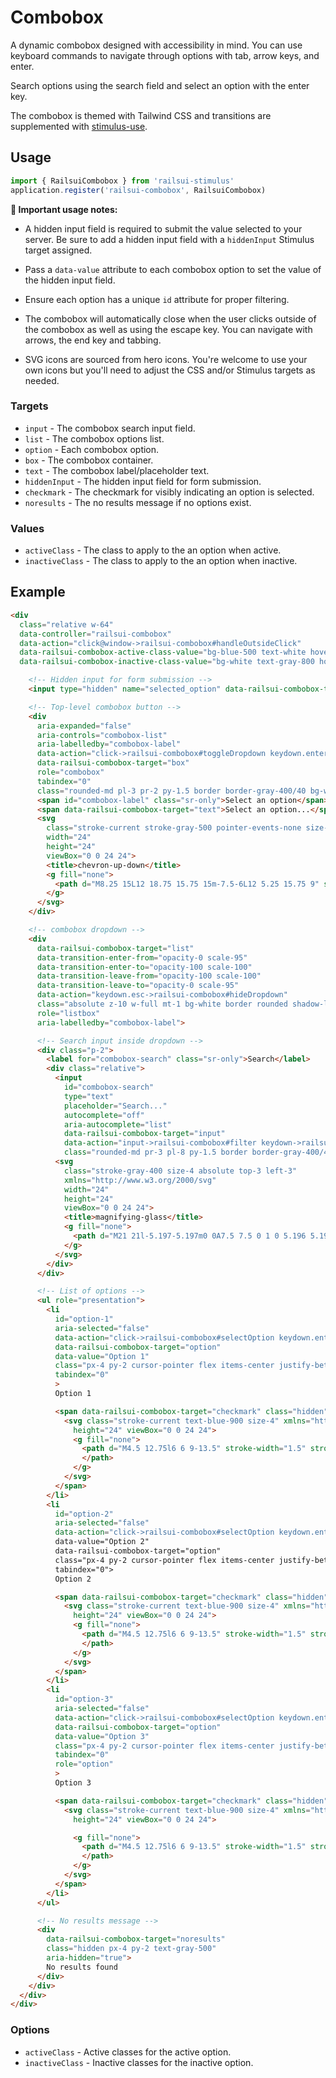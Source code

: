 # Combobox

A dynamic combobox designed with accessibility in mind. You can use keyboard commands to navigate through options with tab, arrow keys, and enter.

Search options using the search field and select an option with the enter key.

The combobox is themed with Tailwind CSS and transitions are supplemented with [stimulus-use](https://github.com/stimulus-use/stimulus-use).

## Usage

```javascript
import { RailsuiCombobox } from 'railsui-stimulus'
application.register('railsui-combobox', RailsuiCombobox)
```

**📍 Important usage notes:**

- A hidden input field is required to submit the value selected to your server. Be sure to add a hidden input field with a `hiddenInput` Stimulus target assigned.

- Pass a `data-value` attribute to each combobox option to set the value of the hidden input field.

- Ensure each option has a unique `id` attribute for proper filtering.

- The combobox will automatically close when the user clicks outside of the combobox as well as using the escape key. You can navigate with arrows, the end key and tabbing.

- SVG icons are sourced from hero icons. You're welcome to use your own icons but you'll need to adjust the CSS and/or Stimulus targets as needed.

### Targets

- `input` - The combobox search input field.
- `list` - The combobox options list.
- `option` - Each combobox option.
- `box` - The combobox container.
- `text` - The combobox label/placeholder text.
- `hiddenInput` - The hidden input field for form submission.
- `checkmark` - The checkmark for visibly indicating an option is selected.
- `noresults` - The no results message if no options exist.

### Values

- `activeClass` - The class to apply to the an option when active.
- `inactiveClass` - The class to apply to the an option when inactive.

## Example

```html
<div
  class="relative w-64"
  data-controller="railsui-combobox"
  data-action="click@window->railsui-combobox#handleOutsideClick"
  data-railsui-combobox-active-class-value="bg-blue-500 text-white hover:bg-blue-600"
  data-railsui-combobox-inactive-class-value="bg-white text-gray-800 hover:bg-gray-50">

    <!-- Hidden input for form submission -->
    <input type="hidden" name="selected_option" data-railsui-combobox-target="hiddenInput" />

    <!-- Top-level combobox button -->
    <div
      aria-expanded="false"
      aria-controls="combobox-list"
      aria-labelledby="combobox-label"
      data-action="click->railsui-combobox#toggleDropdown keydown.enter->railsui-combobox#toggleDropdown"
      data-railsui-combobox-target="box"
      role="combobox"
      tabindex="0"
      class="rounded-md pl-3 pr-2 py-1.5 border border-gray-400/40 bg-white cursor-pointer focus:ring-2 focus:ring-blue-500 placeholder-gray-600/80 font-normal antialiased font-sans w-full shadow-gray-200/30 shadow-sm line-clamp-1 whitespace-nowrap flex items-center justify-between">
      <span id="combobox-label" class="sr-only">Select an option</span>
      <span data-railsui-combobox-target="text">Select an option...</span>
      <svg
        class="stroke-current stroke-gray-500 pointer-events-none size-5" xmlns="http://www.w3.org/2000/svg"
        width="24"
        height="24"
        viewBox="0 0 24 24">
        <title>chevron-up-down</title>
        <g fill="none">
          <path d="M8.25 15L12 18.75 15.75 15m-7.5-6L12 5.25 15.75 9" stroke-width="1.5" stroke-linecap="round" stroke-linejoin="round"></path>
        </g>
      </svg>
    </div>

    <!-- combobox dropdown -->
    <div
      data-railsui-combobox-target="list"
      data-transition-enter-from="opacity-0 scale-95"
      data-transition-enter-to="opacity-100 scale-100"
      data-transition-leave-from="opacity-100 scale-100"
      data-transition-leave-to="opacity-0 scale-95"
      data-action="keydown.esc->railsui-combobox#hideDropdown"
      class="absolute z-10 w-full mt-1 bg-white border rounded shadow-lg max-h-50 rounded-md overflow-y-auto  transition ease-in-out duration-200 origin-top hidden"
      role="listbox"
      aria-labelledby="combobox-label">

      <!-- Search input inside dropdown -->
      <div class="p-2">
        <label for="combobox-search" class="sr-only">Search</label>
        <div class="relative">
          <input
            id="combobox-search"
            type="text"
            placeholder="Search..."
            autocomplete="off"
            aria-autocomplete="list"
            data-railsui-combobox-target="input"
            data-action="input->railsui-combobox#filter keydown->railsui-combobox#handleKeydown"
            class="rounded-md pr-3 pl-8 py-1.5 border border-gray-400/40 bg-white focus:border-gray-400/80 focus:ring-4 focus:ring-gray-400/10 focus:shadow-none focus:outline-none placeholder-gray-600/80 font-normal antialiased font-sans w-full shadow-gray-200/30 shadow-sm">
          <svg
            class="stroke-gray-400 size-4 absolute top-3 left-3"
            xmlns="http://www.w3.org/2000/svg"
            width="24"
            height="24"
            viewBox="0 0 24 24">
            <title>magnifying-glass</title>
            <g fill="none">
              <path d="M21 21l-5.197-5.197m0 0A7.5 7.5 0 1 0 5.196 5.196a7.5 7.5 0 0 0 10.607 10.607z" stroke-width="1.5" stroke-linecap="round" stroke-linejoin="round"></path>
            </g>
          </svg>
        </div>
      </div>

      <!-- List of options -->
      <ul role="presentation">
        <li
          id="option-1"
          aria-selected="false"
          data-action="click->railsui-combobox#selectOption keydown.enter->railsui-combobox#selectOption"
          data-railsui-combobox-target="option"
          data-value="Option 1"
          class="px-4 py-2 cursor-pointer flex items-center justify-between" role="option"
          tabindex="0"
          >
          Option 1

          <span data-railsui-combobox-target="checkmark" class="hidden" aria-hidden="true">
            <svg class="stroke-current text-blue-900 size-4" xmlns="http://www.w3.org/2000/svg" width="24"
              height="24" viewBox="0 0 24 24">
              <g fill="none">
                <path d="M4.5 12.75l6 6 9-13.5" stroke-width="1.5" stroke-linecap="round" stroke-linejoin="round">
                </path>
              </g>
            </svg>
          </span>
        </li>
        <li
          id="option-2"
          aria-selected="false"
          data-action="click->railsui-combobox#selectOption keydown.enter->railsui-combobox#selectOption">
          data-value="Option 2"
          data-railsui-combobox-target="option"
          class="px-4 py-2 cursor-pointer flex items-center justify-between" role="option"
          tabindex="0">
          Option 2

          <span data-railsui-combobox-target="checkmark" class="hidden" aria-hidden="true">
            <svg class="stroke-current text-blue-900 size-4" xmlns="http://www.w3.org/2000/svg" width="24"
              height="24" viewBox="0 0 24 24">
              <g fill="none">
                <path d="M4.5 12.75l6 6 9-13.5" stroke-width="1.5" stroke-linecap="round" stroke-linejoin="round">
                </path>
              </g>
            </svg>
          </span>
        </li>
        <li
          id="option-3"
          aria-selected="false"
          data-action="click->railsui-combobox#selectOption keydown.enter->railsui-combobox#selectOption"
          data-railsui-combobox-target="option"
          data-value="Option 3"
          class="px-4 py-2 cursor-pointer flex items-center justify-between"
          tabindex="0"
          role="option"
          >
          Option 3

          <span data-railsui-combobox-target="checkmark" class="hidden" aria-hidden="true">
            <svg class="stroke-current text-blue-900 size-4" xmlns="http://www.w3.org/2000/svg" width="24"
              height="24" viewBox="0 0 24 24">

              <g fill="none">
                <path d="M4.5 12.75l6 6 9-13.5" stroke-width="1.5" stroke-linecap="round" stroke-linejoin="round">
                </path>
              </g>
            </svg>
          </span>
        </li>
      </ul>

      <!-- No results message -->
      <div
        data-railsui-combobox-target="noresults"
        class="hidden px-4 py-2 text-gray-500"
        aria-hidden="true">
        No results found
      </div>
    </div>
  </div>
</div>
```

### Options

- `activeClass` - Active classes for the active option.
- `inactiveClass` - Inactive classes for the inactive option.
